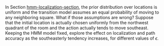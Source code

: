 

In Section <a class="sectionRef" title="" href="#">hmm-localization-section</a>, the prior
distribution over locations is uniform and the transition model assumes
an equal probability of moving to any neighboring square. What if those
assumptions are wrong? Suppose that the initial location is actually
chosen uniformly from the northwest quadrant of the room and the action
actually tends to move southeast. Keeping
the HMM model fixed, explore the effect on localization and path
accuracy as the southeasterly tendency increases, for different values
of $\epsilon$.
